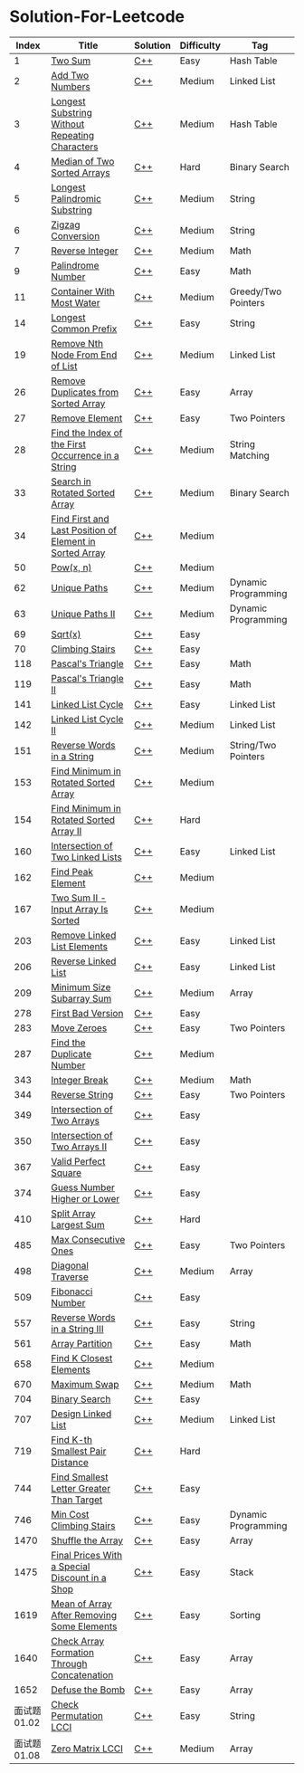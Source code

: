 # Solution-For-Leetcode


| Index | Title | Solution | Difficulty | Tag |
|---| ----- | -------- | ---------- | -------- |
|1|[Two Sum](https://leetcode.cn/problems/two-sum/) | [C++](https://github.com/null1024-ws/Solution-For-Leetcode/blob/4ed85172c03b409f3a10f1669788484cd5ef60de/Solution/Two%20Sum.md)|Easy|Hash Table|
|2|[Add Two Numbers](https://leetcode.cn/problems/add-two-numbers/) | [C++](https://github.com/null1024-ws/Solution-For-Leetcode/blob/75ea212546d6d0e1f853b9d4f0e1df61960a6ed7/Solution/Add%20Two%20Numbers.md)|Medium|Linked List|
|3|[Longest Substring Without Repeating Characters](https://leetcode.cn/problems/longest-substring-without-repeating-characters/) | [C++](https://github.com/null1024-ws/Solution-For-Leetcode/blob/f181062e091d44d507ab58f015c5dab414d75495/Solution/Longest%20Substring%20Without%20Repeating%20Characters.md)|Medium|Hash Table|
|4|[Median of Two Sorted Arrays](https://leetcode.cn/problems/median-of-two-sorted-arrays/) | [C++](https://github.com/null1024-ws/Solution-For-Leetcode/blob/1291804a3b7fea850905745be6044b63286c3ec7/Solution/Median%20of%20Two%20Sorted%20Arrays.md)|Hard|Binary Search|
|5|[Longest Palindromic Substring](https://leetcode.cn/problems/longest-palindromic-substring/) | [C++](https://github.com/null1024-ws/Solution-For-Leetcode/blob/a0720b8f30f8bf0c8ceda67d24bec44c518b1613/Solution/Longest%20Palindromic%20Substring.md)|Medium|String|
|6|[Zigzag Conversion](https://leetcode.cn/problems/zigzag-conversion/) | [C++](https://github.com/null1024-ws/Solution-For-Leetcode/blob/7aebd9318aaffb68c957486f77c8e5b5d1eb014f/Solution/Zigzag%20Conversion.md)|Medium|String|
|7|[Reverse Integer](https://leetcode.cn/problems/reverse-integer/) | [C++](https://github.com/null1024-ws/Solution-For-Leetcode/blob/8ed6e445196718caf4f888ea1b39fdb7ca6cf8c3/Solution/Reverse%20Integer.md)|Medium|Math|
|9|[Palindrome Number](https://leetcode.cn/problems/palindrome-number/) | [C++](https://github.com/null1024-ws/Solution-For-Leetcode/blob/007ad8f98281431936fb6e939bb0614ef6fd7fad/Solution/Palindrome%20Number.md)|Easy|Math|
|11|[Container With Most Water](https://leetcode.cn/problems/container-with-most-water/) | [C++](https://github.com/null1024-ws/Solution-For-Leetcode/blob/e0b548c75c798ecb4e4568f4932b383c08dbe583/Solution/Container%20With%20Most%20Water.md)|Medium|Greedy/Two Pointers|
|14|[Longest Common Prefix](https://leetcode.cn/problems/longest-common-prefix/) | [C++](https://github.com/null1024-ws/Solution-For-Leetcode/blob/212efd7695f6cc827f9df050f8f6b3c8021c488f/Solution/Longest%20Common%20Prefix.md)|Easy|String|
|19|[Remove Nth Node From End of List](https://leetcode.cn/problems/remove-nth-node-from-end-of-list/) | [C++](https://github.com/null1024-ws/Solution-For-Leetcode/blob/68472d9150195d5212b0561cab38c3b6117de74b/Solution/Remove%20Nth%20Node%20From%20End%20of%20List.md)|Medium|Linked List|
|26|[Remove Duplicates from Sorted Array](https://leetcode.cn/problems/remove-duplicates-from-sorted-array/) | [C++](https://github.com/null1024-ws/Solution-For-Leetcode/blob/5281087e2d7ee864b81413589f6fd3b32bd20613/Solution/Remove%20Duplicates%20from%20Sorted%20Array.md)|Easy|Array|
|27|[Remove Element](https://leetcode.cn/problems/remove-element/) | [C++](https://github.com/null1024-ws/Solution-For-Leetcode/blob/cdc47e894b6c485ade1eca949f3706eb3bd7718e/Solution/Remove%20Element.md)|Easy|Two Pointers|
|28|[Find the Index of the First Occurrence in a String](https://leetcode.cn/problems/find-the-index-of-the-first-occurrence-in-a-string/) | [C++](https://github.com/null1024-ws/Solution-For-Leetcode/blob/333a321f7e46970e221d58e1640d5528ea3c6a55/Solution/Find%20the%20Index%20of%20the%20First%20Occurrence%20in%20a%20String.md)|Medium|String Matching|
|33|[Search in Rotated Sorted Array](https://leetcode.cn/problems/search-in-rotated-sorted-array/) | [C++](https://github.com/null1024-ws/Solution-For-Leetcode/blob/a290c20a428fc8ab3899ea0c58e25932d2396c13/Solution/Search%20in%20Rotated%20Sorted%20Array.md)|Medium|Binary Search|
|34|[Find First and Last Position of Element in Sorted Array](https://leetcode.cn/problems/find-first-and-last-position-of-element-in-sorted-array/) | [C++](https://github.com/null1024-ws/Solution-For-Leetcode/blob/2a1b816eac0945187e849d3e6e20438aa3ad7715/Solution/Find%20First%20and%20Last%20Position%20of%20Element%20in%20Sorted%20Array.md)|Medium|
|50|[Pow(x, n)](https://leetcode.cn/problems/powx-n/) | [C++](https://github.com/null1024-ws/Solution-For-Leetcode/blob/6499744f0c53a6906e034a0a4c495a342dad1ff0/Solution/Pow(x,%20n).md)|Medium|
|62|[Unique Paths](https://leetcode.cn/problems/unique-paths/) | [C++](https://github.com/null1024-ws/Solution-For-Leetcode/blob/cba09efde8d4f79a68baf0de6ea94586d02d27e0/Solution/Unique%20Paths.md)|Medium|Dynamic Programming|
|63|[Unique Paths II](https://leetcode.cn/problems/unique-paths-ii/) | [C++](https://github.com/null1024-ws/Solution-For-Leetcode/blob/f06d74a6445778739e5d7e448c458a5f440fd43a/Solution/Unique%20Paths%20II.md)|Medium|Dynamic Programming|
|69|[Sqrt(x)](https://leetcode.cn/problems/sqrtx/) | [C++](https://github.com/null1024-ws/Solution-For-Leetcode/blob/bd6e38ac8e97230e8b9925a48f10af93b399bf89/Solution/Sqrt(x).md)|Easy|
|70|[Climbing Stairs](https://leetcode.cn/problems/climbing-stairs/) | [C++](https://github.com/null1024-ws/Solution-For-Leetcode/blob/36574069b85d244d6ac58137768ef918d8d531c3/Solution/Climbing%20Stairs.md)|Easy|
|118|[Pascal's Triangle](https://leetcode.cn/problems/pascals-triangle/) | [C++](https://github.com/null1024-ws/Solution-For-Leetcode/blob/001b3af9134381fb65c793cf6c8fb44c13d79113/Solution/Pascal's%20Triangle.md)|Easy|Math|
|119|[Pascal's Triangle II](https://leetcode.cn/problems/pascals-triangle-ii/submissions/) | [C++](https://github.com/null1024-ws/Solution-For-Leetcode/blob/4cea21973d4351fc3588495670493499facbe5a2/Solution/Pascal's%20Triangle%20II.md)|Easy|Math|
|141|[Linked List Cycle](https://leetcode.cn/problems/linked-list-cycle/) | [C++](https://github.com/null1024-ws/Solution-For-Leetcode/blob/4935873d1989dd65d92e85d9422d5f4ce0186a37/Solution/Linked%20List%20Cycle.md)|Easy|Linked List|
|142|[Linked List Cycle II](https://leetcode.cn/problems/linked-list-cycle-ii/) | [C++](https://github.com/null1024-ws/Solution-For-Leetcode/blob/9c92b4f78740e1f87445a59c1c73b41f74a0552f/Solution/Linked%20List%20Cycle%20II.md)|Medium|Linked List|
|151|[Reverse Words in a String](https://leetcode.cn/problems/reverse-words-in-a-string/) | [C++](https://github.com/null1024-ws/Solution-For-Leetcode/blob/cf0a11cc8a7c4617227abe700bc8e7b94300e5d5/Solution/Reverse%20Words%20in%20a%20String.md)|Medium|String/Two Pointers|
|153|[Find Minimum in Rotated Sorted Array](https://leetcode.cn/problems/find-minimum-in-rotated-sorted-array/) | [C++](https://github.com/null1024-ws/Solution-For-Leetcode/blob/fe63698fe67150b1564ad8d0f890f1f2378a2b3c/Solution/Find%20Minimum%20in%20Rotated%20Sorted%20Array.md)|Medium|
|154|[Find Minimum in Rotated Sorted Array II](https://leetcode.cn/problems/find-minimum-in-rotated-sorted-array-ii/) | [C++](https://github.com/null1024-ws/Solution-For-Leetcode/blob/bf47cc05fddac93b350487f412cf454ad7eeaa44/Solution/Find%20Minimum%20in%20Rotated%20Sorted%20Array%20II.md)|Hard|
|160|[Intersection of Two Linked Lists](https://leetcode.cn/problems/intersection-of-two-linked-lists/) | [C++](https://github.com/null1024-ws/Solution-For-Leetcode/blob/0e9c9c7af1289bcf62ebc2b2395448100034d58a/Solution/Intersection%20of%20Two%20Linked%20Lists.md)|Easy|Linked List|
|162|[Find Peak Element](https://leetcode.cn/problems/find-peak-element/) | [C++](https://github.com/null1024-ws/Solution-For-Leetcode/blob/948bbd32a58f3e25b8ab2cdcb09d7a710add02d6/Solution/Find%20Peak%20Element.md)|Medium|
|167|[Two Sum II - Input Array Is Sorted](https://leetcode.cn/problems/two-sum-ii-input-array-is-sorted/) | [C++](https://github.com/null1024-ws/Solution-For-Leetcode/blob/c20c56cd6de92088e13f81d96f5b8767f22d412d/Solution/Two%20Sum%20II%20-%20Input%20Array%20Is%20Sorted.md)|Medium|
|203|[Remove Linked List Elements](https://leetcode.cn/problems/remove-linked-list-elements/) | [C++](https://github.com/null1024-ws/Solution-For-Leetcode/blob/29d341e77e8b1dff7a2a1e2c73627ee2e442ef03/Solution/Remove%20Linked%20List%20Elements.md)|Easy|Linked List|
|206|[Reverse Linked List](https://leetcode.cn/problems/reverse-linked-list/) | [C++](https://github.com/null1024-ws/Solution-For-Leetcode/blob/d279a6e05788fe64594052053ef12eafb1209d7d/Solution/Reverse%20Linked%20List.md)|Easy|Linked List|
|209|[Minimum Size Subarray Sum](https://leetcode.cn/problems/minimum-size-subarray-sum/) | [C++](https://github.com/null1024-ws/Solution-For-Leetcode/blob/dc863c00f4ce46beb15b656f338748219f15b888/Solution/Minimum%20Size%20Subarray%20Sum.md)|Medium|Array|
|278|[First Bad Version](https://leetcode.cn/problems/first-bad-version/) | [C++](https://github.com/null1024-ws/Solution-For-Leetcode/blob/ade81302320ad8f111a8fb19ec36a2fd95e52811/Solution/First%20Bad%20Version.md)|Easy|
|283|[Move Zeroes](https://leetcode.cn/problems/move-zeroes/) | [C++](https://github.com/null1024-ws/Solution-For-Leetcode/blob/6c5238c877e29c04eb692cdd86b9fb37bb1b589a/Solution/Remove%20Element.md)|Easy|Two Pointers|
|287|[Find the Duplicate Number](https://leetcode.cn/problems/find-the-duplicate-number/) | [C++](https://github.com/null1024-ws/Solution-For-Leetcode/blob/cbaae6661ea26293a0316e9a9c26688344c6824c/Solution/Find%20the%20Duplicate%20Number.md)|Medium|
|343|[Integer Break](https://leetcode.cn/problems/integer-break/) | [C++](https://github.com/null1024-ws/Solution-For-Leetcode/blob/e8dfd8b167553985213a2a57158c8226a5113aa1/Solution/Integer%20Break.md)|Medium|Math|
|344|[Reverse String](https://leetcode.cn/problems/reverse-string/) | [C++](https://github.com/null1024-ws/Solution-For-Leetcode/blob/4af59d86c01408d8ddb3c56cbbcb595345a00333/Solution/Reverse%20String.md)|Easy|Two Pointers|
|349|[Intersection of Two Arrays](https://leetcode.cn/problems/intersection-of-two-arrays/) | [C++](https://github.com/null1024-ws/Solution-For-Leetcode/blob/477b7aaeed900a0a75e615bab1b5d50886945e12/Solution/Intersection%20of%20Two%20Arrays.md)|Easy|
|350|[Intersection of Two Arrays II](https://leetcode.cn/problems/intersection-of-two-arrays-ii/) | [C++](https://github.com/null1024-ws/Solution-For-Leetcode/blob/77a217a62c2c279b33ee34a80181f6f38d3c53df/Solution/Intersection%20of%20Two%20Arrays%20II.md)|Easy|
|367|[Valid Perfect Square](https://leetcode.cn/problems/valid-perfect-square/) | [C++](https://github.com/null1024-ws/Solution-For-Leetcode/blob/aea992c0b73eca32401a3749169641f09b1f27cd/Solution/Valid%20Perfect%20Square.md)|Easy|
|374|[Guess Number Higher or Lower](https://leetcode.cn/problems/sqrtx/) | [C++](https://github.com/null1024-ws/Solution-For-Leetcode/blob/c26c6372d84bd9a00d3749b6983d4f4f0c6c4798/Solution/Guess%20Number%20Higher%20or%20Lower.md)|Easy|
|410|[Split Array Largest Sum](https://leetcode.cn/problems/split-array-largest-sum/) | [C++](https://github.com/null1024-ws/Solution-For-Leetcode/blob/e5a98cd32cea132e892733696e842fed807ac592/Solution/Split%20Array%20Largest%20Sum.md)|Hard|
|485|[Max Consecutive Ones](https://leetcode.cn/problems/max-consecutive-ones/) | [C++](https://github.com/null1024-ws/Solution-For-Leetcode/blob/1ac634cae7692a155b52c3744ba4b7e5dfc40325/Solution/Max%20Consecutive%20Ones.md)|Easy|Two Pointers|
|498|[Diagonal Traverse](https://leetcode.cn/problems/diagonal-traverse/) | [C++](https://github.com/null1024-ws/Solution-For-Leetcode/blob/2ac9bdb82e9bf43bb116a09cadc07b7ee4e7e69a/Solution/Diagonal%20Traverse.md)|Medium|Array|
|509|[Fibonacci Number](https://leetcode.cn/problems/fibonacci-number/) | [C++](https://github.com/null1024-ws/Solution-For-Leetcode/blob/6fd5359715906386646c71ada091a8190b09a1e9/Solution/Fibonacci%20Number.md)|Easy|
|557|[Reverse Words in a String III](https://leetcode.cn/problems/reverse-words-in-a-string-iii/) | [C++](https://github.com/null1024-ws/Solution-For-Leetcode/blob/eef0f6da2d0fc39bd13384ac1ad68bdf921672fc/Solution/Reverse%20Words%20in%20a%20String%20III.md)|Easy|String|
|561|[Array Partition](https://leetcode.cn/problems/array-partition/) | [C++](https://github.com/null1024-ws/Solution-For-Leetcode/blob/283e8b0d412e5e71642f9a5d203fee91d745001a/Solution/Array%20Partition.md)|Easy|Math|
|658|[Find K Closest Elements](https://leetcode.cn/problems/find-k-closest-elements/) | [C++](https://github.com/null1024-ws/Solution-For-Leetcode/blob/1e7d669a0657b15964e64079e3888397f1d3e4e5/Solution/Find%20K%20Closest%20Elements.md)|Medium|
|670|[Maximum Swap](https://leetcode.cn/problems/maximum-swap/) | [C++](https://github.com/null1024-ws/Solution-For-Leetcode/blob/4cbeed67bef5f8e9448301da800e79a9e19911ca/Solution/Maximum%20Swap.md)|Medium|Math|
|704|[Binary Search](https://leetcode.cn/problems/binary-search/) | [C++](https://github.com/null1024-ws/Solution-For-Leetcode/blob/e772b3513dfc4c3131aae412c6ca273abc2310da/Solution/Binary%20Search.md)|Easy|
|707|[Design Linked List](https://leetcode.cn/problems/design-linked-list/) | [C++](https://github.com/null1024-ws/Solution-For-Leetcode/blob/2e61bbd9aaca44208b2cdac43b14a20b2033af64/Solution/Design%20Linked%20List.md)|Medium|Linked List|
|719|[Find K-th Smallest Pair Distance](https://leetcode.cn/problems/find-k-th-smallest-pair-distance/) | [C++](https://github.com/null1024-ws/Solution-For-Leetcode/blob/ed7590a178118e4debeba33404aa8ac06a71a958/Solution/Find%20K-th%20Smallest%20Pair%20Distance.md)|Hard|
|744|[Find Smallest Letter Greater Than Target](https://leetcode.cn/problems/find-smallest-letter-greater-than-target/) | [C++](https://github.com/null1024-ws/Solution-For-Leetcode/blob/ab675b65b5e5f3ea171e8049cab7e3460f2a615b/Solution/Find%20Smallest%20Letter%20Greater%20Than%20Target.md)|Easy|
|746|[Min Cost Climbing Stairs](https://leetcode.cn/problems/min-cost-climbing-stairs/) | [C++](https://github.com/null1024-ws/Solution-For-Leetcode/blob/1279fcf2a7df8b6ee2ddcd9a61d2c4e80be39b4b/Solution/Min%20Cost%20Climbing%20Stairs.md)|Easy|Dynamic Programming|
|1470|[Shuffle the Array](https://leetcode.cn/problems/shuffle-the-array/) | [C++](https://github.com/null1024-ws/Solution-For-Leetcode/blob/b3cece7a30318418754a28d4c335dff230be0d94/Solution/Shuffle%20the%20Array.md)|Easy|Array|
|1475|[Final Prices With a Special Discount in a Shop](https://leetcode.cn/problems/final-prices-with-a-special-discount-in-a-shop/) | [C++](https://github.com/null1024-ws/Solution-For-Leetcode/blob/2b183b049c24d23d592a19e7212270d70a04f968/Solution/Final%20Prices%20With%20a%20Special%20Discount%20in%20a%20Shop.md)|Easy|Stack|
|1619|[Mean of Array After Removing Some Elements](https://leetcode.cn/problems/mean-of-array-after-removing-some-elements/) | [C++](https://github.com/null1024-ws/Solution-For-Leetcode/blob/96a1864f37878551b066db9dba47a3c130c2e9f3/Solution/Mean%20of%20Array%20After%20Removing%20Some%20Elements.md)|Easy|Sorting|
|1640|[Check Array Formation Through Concatenation](https://leetcode.cn/problems/check-array-formation-through-concatenation/) | [C++](https://github.com/null1024-ws/Solution-For-Leetcode/blob/4f09d5e46fe08a3600e37104c31f726c47446813/Solution/Check%20Array%20Formation%20Through%20Concatenation.md)|Easy|Array|
|1652|[Defuse the Bomb](https://leetcode.cn/problems/defuse-the-bomb/) | [C++](https://github.com/null1024-ws/Solution-For-Leetcode/blob/ccaedd61fc0d3cc52eef5350602b3cf6399b306c/Solution/Defuse%20the%20Bomb.md)|Easy|Array|
|面试题 01.02|[Check Permutation LCCI](https://leetcode.cn/problems/check-permutation-lcci/) | [C++](https://github.com/null1024-ws/Solution-For-Leetcode/blob/ed0d1a692bce0c48d837159160d6c86235eb129f/Solution/Check%20Permutation%20LCCI.md)|Easy|String|
|面试题 01.08|[Zero Matrix LCCI](https://leetcode.cn/problems/zero-matrix-lcci/) | [C++](https://github.com/null1024-ws/Solution-For-Leetcode/blob/a302664f2203e3343df24e3308505cc9c6f77e7d/Solution/Zero%20Matrix%20LCCI.md)|Medium|Array|
